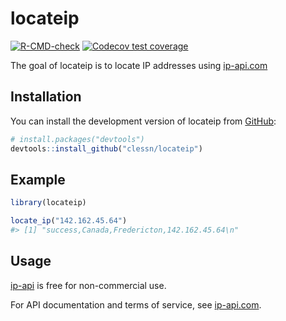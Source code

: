 
<!-- README.md is generated from README.Rmd. Please edit that file -->

# locateip

<!-- badges: start -->

[![R-CMD-check](https://github.com/clessn/ipadress/actions/workflows/R-CMD-check.yaml/badge.svg)](https://github.com/clessn/ipadress/actions/workflows/R-CMD-check.yaml)
[![Codecov test
coverage](https://codecov.io/gh/clessn/locateip/branch/main/graph/badge.svg)](https://app.codecov.io/gh/clessn/locateip?branch=main)
<!-- badges: end -->

The goal of locateip is to locate IP addresses using
[ip-api.com](https://ip-api.com/)

## Installation

You can install the development version of locateip from
[GitHub](https://github.com/):

``` r
# install.packages("devtools")
devtools::install_github("clessn/locateip")
```

## Example

``` r
library(locateip)

locate_ip("142.162.45.64")
#> [1] "success,Canada,Fredericton,142.162.45.64\n"
```

## Usage

[ip-api](https://ip-api.com/) is free for non-commercial use.

For API documentation and terms of service, see
[ip-api.com](https://ip-api.com/).
